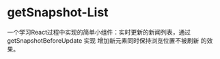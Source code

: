 # getSnapshot-List
一个学习React过程中实现的简单小组件：实时更新的新闻列表，通过 getSnapshotBeforeUpdate 实现 增加新元素同时保持浏览位置不被刷新 的效果。
